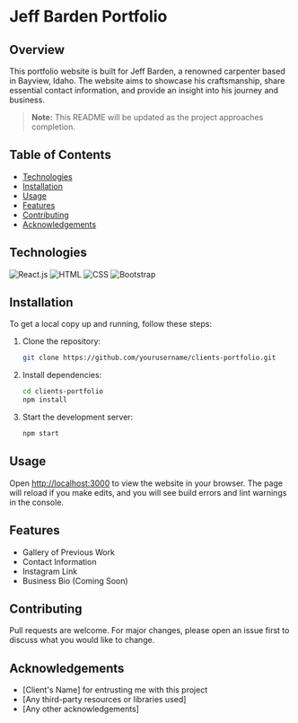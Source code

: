 # Jeff Barden Portfolio

## Overview

This portfolio website is built for Jeff Barden, a renowned carpenter based in Bayview, Idaho. The website aims to showcase his craftsmanship, share essential contact information, and provide an insight into his journey and business.

> **Note:** This README will be updated as the project approaches completion.

## Table of Contents

- [Technologies](#technologies)
- [Installation](#installation)
- [Usage](#usage)
- [Features](#features)
- [Contributing](#contributing)
- [Acknowledgements](#acknowledgements)

## Technologies

![React.js](https://img.shields.io/static/v1?style=for-the-badge&message=React.js&color=61DAFB&logo=React&logoColor=FFFFFF&label=)
![HTML](https://img.shields.io/static/v1?style=for-the-badge&message=HTML5&color=E34F26&logo=HTML5&logoColor=FFFFFF&label=)
![CSS](https://img.shields.io/static/v1?style=for-the-badge&message=CSS3&color=1572B6&logo=CSS3&logoColor=FFFFFF&label=)
![Bootstrap](https://img.shields.io/static/v1?style=for-the-badge&message=Bootstrap&color=7952B3&logo=Bootstrap&logoColor=FFFFFF&label=)

## Installation

To get a local copy up and running, follow these steps:

1. Clone the repository:
    ```bash
    git clone https://github.com/yourusername/clients-portfolio.git
    ```

2. Install dependencies:
    ```bash
    cd clients-portfolio
    npm install
    ```

3. Start the development server:
    ```bash
    npm start
    ```

## Usage

Open [http://localhost:3000](http://localhost:3000) to view the website in your browser. The page will reload if you make edits, and you will see build errors and lint warnings in the console.

## Features

- Gallery of Previous Work
- Contact Information
- Instagram Link
- Business Bio (Coming Soon)

## Contributing

Pull requests are welcome. For major changes, please open an issue first to discuss what you would like to change.

## Acknowledgements

- [Client's Name] for entrusting me with this project
- [Any third-party resources or libraries used]
- [Any other acknowledgements]
